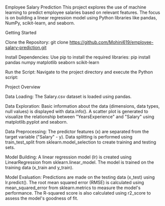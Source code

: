 Employee Salary Prediction
This project explores the use of machine learning to predict employee salaries based on relevant features. The focus is on building a linear regression model using Python libraries like pandas, NumPy, scikit-learn, and seaborn.

Getting Started

Clone the Repository:
git clone https://github.com/Mohini619/employee-salary-prediction.git

Install Dependencies:
Use pip to install the required libraries:
pip install pandas numpy matplotlib seaborn scikit-learn

Run the Script:
Navigate to the project directory and execute the Python script:

Project Overview

Data Loading: The Salary.csv dataset is loaded using pandas.

Data Exploration:
Basic information about the data (dimensions, data types, null values) is displayed with data.info().
A scatter plot is generated to visualize the relationship between "YearsExperience" and "Salary" using matplotlib.pyplot and seaborn.

Data Preprocessing:
The predictor features (x) are separated from the target variable ("Salary" - y).
Data splitting is performed using train_test_split from sklearn.model_selection to create training and testing sets.

Model Building:
A linear regression model (lr) is created using LinearRegression from sklearn.linear_model.
The model is trained on the training data (x_train and y_train).

Model Evaluation:
Predictions are made on the testing data (x_test) using lr.predict().
The root mean squared error (RMSE) is calculated using mean_squared_error from sklearn.metrics to measure the model's performance.
The R-squared score is also calculated using r2_score to assess the model's goodness of fit.
